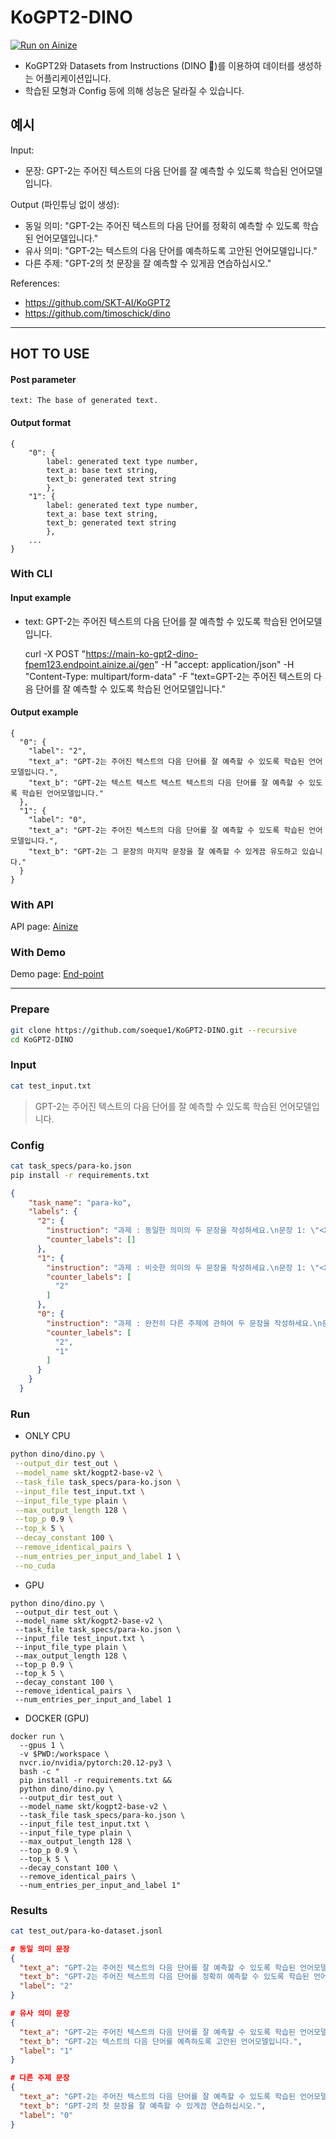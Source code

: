 # KoGPT2-DINO
[![Run on Ainize](https://ainize.ai/images/run_on_ainize_button.svg)](https://ainize.web.app/redirect?git_repo=https://github.com/fpem123/KoGPT2-DINO)

- KoGPT2와 Datasets from Instructions (DINO 🦕)를 이용하여 데이터를 생성하는 어플리케이션입니다.
- 학습된 모형과 Config 등에 의해 성능은 달라질 수 있습니다.

## 예시

Input:
- 문장: GPT-2는 주어진 텍스트의 다음 단어를 잘 예측할 수 있도록 학습된 언어모델입니다.

Output (파인튜닝 없이 생성):
- 동일 의미: "GPT-2는 주어진 텍스트의 다음 단어를 정확히 예측할 수 있도록 학습된 언어모델입니다."
- 유사 의미: "GPT-2는 텍스트의 다음 단어를 예측하도록 고안된 언어모델입니다."
- 다른 주제: "GPT-2의 첫 문장을 잘 예측할 수 있게끔 연습하십시오."


References:
- https://github.com/SKT-AI/KoGPT2
- https://github.com/timoschick/dino

--------------------------------

## HOT TO USE


#### Post parameter

    text: The base of generated text.

#### Output format

    {
        "0": {
            label: generated text type number,
            text_a: base text string,
            text_b: generated text string
            },
        "1": {
            label: generated text type number,
            text_a: base text string,
            text_b: generated text string
            },
        ...
    }

### With CLI

#### Input example

* text: GPT-2는 주어진 텍스트의 다음 단어를 잘 예측할 수 있도록 학습된 언어모델입니다.


    curl -X POST "https://main-ko-gpt2-dino-fpem123.endpoint.ainize.ai/gen" -H "accept: application/json" -H "Content-Type: multipart/form-data" -F "text=GPT-2는 주어진 텍스트의 다음 단어를 잘 예측할 수 있도록 학습된 언어모델입니다."


#### Output example

    {
      "0": {
        "label": "2",
        "text_a": "GPT-2는 주어진 텍스트의 다음 단어를 잘 예측할 수 있도록 학습된 언어모델입니다.",
        "text_b": "GPT-2는 텍스트 텍스트 텍스트 텍스트의 다음 단어를 잘 예측할 수 있도록 학습된 언어모델입니다."
      },
      "1": {
        "label": "0",
        "text_a": "GPT-2는 주어진 텍스트의 다음 단어를 잘 예측할 수 있도록 학습된 언어모델입니다.",
        "text_b": "GPT-2는 그 문장의 마지막 문장을 잘 예측할 수 있게끔 유도하고 있습니다."
      }
    }


### With API

API page: [Ainize](https://ainize.ai/fpem123/KoGPT2-DINO?branch=main)

### With Demo

Demo page: [End-point](https://main-ko-gpt2-dino-fpem123.endpoint.ainize.ai/)

--------------------------------

### Prepare

```sh
git clone https://github.com/soeque1/KoGPT2-DINO.git --recursive
cd KoGPT2-DINO
```

### Input

```sh
cat test_input.txt
```

> GPT-2는 주어진 텍스트의 다음 단어를 잘 예측할 수 있도록 학습된 언어모델입니다.

### Config

```sh
cat task_specs/para-ko.json
pip install -r requirements.txt
```

```json
{
    "task_name": "para-ko",
    "labels": {
      "2": {
        "instruction": "과제 : 동일한 의미의 두 문장을 작성하세요.\n문장 1: \"<X1>\"\n문장 2: \"",
        "counter_labels": []
      },
      "1": {
        "instruction": "과제 : 비슷한 의미의 두 문장을 작성하세요.\n문장 1: \"<X1>\"\n문장 2: \"",
        "counter_labels": [
          "2"
        ]
      },
      "0": {
        "instruction": "과제 : 완전히 다른 주제에 관하여 두 문장을 작성하세요.\n문장 1: \"<X1>\"\n문장 2: \"",
        "counter_labels": [
          "2",
          "1"
        ]
      }
    }
  }
```

### Run

- ONLY CPU
```sh
python dino/dino.py \
 --output_dir test_out \
 --model_name skt/kogpt2-base-v2 \
 --task_file task_specs/para-ko.json \
 --input_file test_input.txt \
 --input_file_type plain \
 --max_output_length 128 \
 --top_p 0.9 \
 --top_k 5 \
 --decay_constant 100 \
 --remove_identical_pairs \
 --num_entries_per_input_and_label 1 \
 --no_cuda
```

- GPU
```
python dino/dino.py \
 --output_dir test_out \
 --model_name skt/kogpt2-base-v2 \
 --task_file task_specs/para-ko.json \
 --input_file test_input.txt \
 --input_file_type plain \
 --max_output_length 128 \
 --top_p 0.9 \
 --top_k 5 \
 --decay_constant 100 \
 --remove_identical_pairs \
 --num_entries_per_input_and_label 1
```

- DOCKER (GPU)
```
docker run \
  --gpus 1 \
  -v $PWD:/workspace \
  nvcr.io/nvidia/pytorch:20.12-py3 \
  bash -c "
  pip install -r requirements.txt &&
  python dino/dino.py \
  --output_dir test_out \
  --model_name skt/kogpt2-base-v2 \
  --task_file task_specs/para-ko.json \
  --input_file test_input.txt \
  --input_file_type plain \
  --max_output_length 128 \
  --top_p 0.9 \
  --top_k 5 \
  --decay_constant 100 \
  --remove_identical_pairs \
  --num_entries_per_input_and_label 1"
```

### Results

```sh
cat test_out/para-ko-dataset.jsonl
```

```json
# 동일 의미 문장
{
  "text_a": "GPT-2는 주어진 텍스트의 다음 단어를 잘 예측할 수 있도록 학습된 언어모델입니다.",
  "text_b": "GPT-2는 주어진 텍스트의 다음 단어를 정확히 예측할 수 있도록 학습된 언어모델입니다.",
  "label": "2"
}

# 유사 의미 문장
{
  "text_a": "GPT-2는 주어진 텍스트의 다음 단어를 잘 예측할 수 있도록 학습된 언어모델입니다.",
  "text_b": "GPT-2는 텍스트의 다음 단어를 예측하도록 고안된 언어모델입니다.",
  "label": "1"
}

# 다른 주제 문장
{
  "text_a": "GPT-2는 주어진 텍스트의 다음 단어를 잘 예측할 수 있도록 학습된 언어모델입니다.",
  "text_b": "GPT-2의 첫 문장을 잘 예측할 수 있게끔 연습하십시오.",
  "label": "0"
}
```
